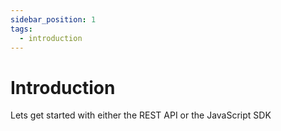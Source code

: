 ```yaml
---
sidebar_position: 1
tags:
  - introduction
---
```


# Introduction

Lets get started with either the REST API or the JavaScript SDK
